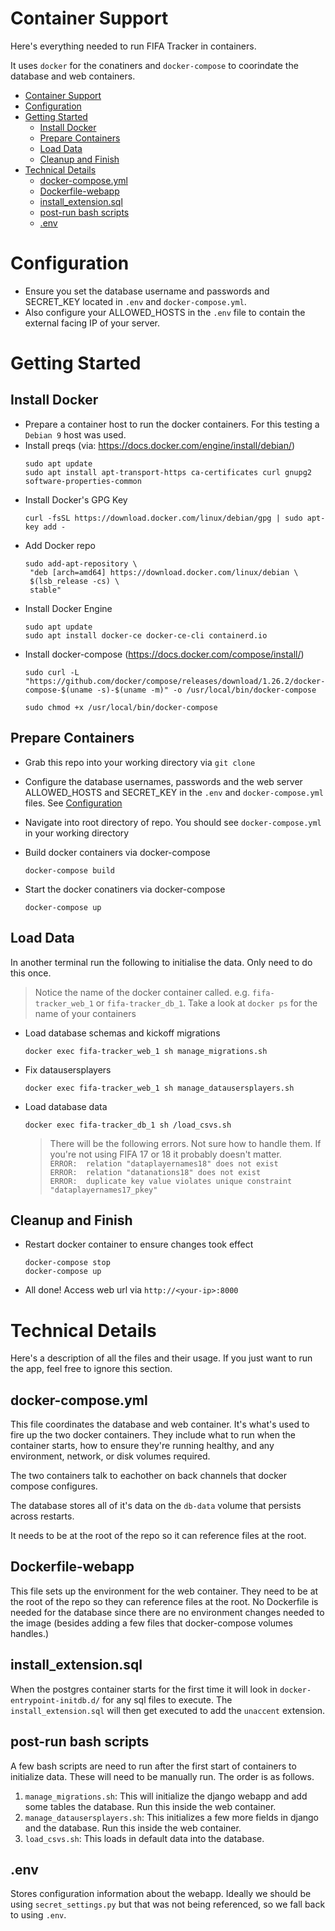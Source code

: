 # Container Support
Here's everything needed to run FIFA Tracker in containers.  
  
It uses `docker` for the conatiners and `docker-compose` to coorindate the database and web containers. 

- [Container Support](#container-support)
- [Configuration](#configuration)
- [Getting Started](#getting-started)
  - [Install Docker](#install-docker)
  - [Prepare Containers](#prepare-containers)
  - [Load Data](#load-data)
  - [Cleanup and Finish](#cleanup-and-finish)
- [Technical Details](#technical-details)
  - [docker-compose.yml](#docker-composeyml)
  - [Dockerfile-webapp](#dockerfile-webapp)
  - [install_extension.sql](#install_extensionsql)
  - [post-run bash scripts](#post-run-bash-scripts)
  - [.env](#env)

# Configuration
* Ensure you set the database username and passwords and SECRET_KEY located in `.env` and `docker-compose.yml`. 
* Also configure your ALLOWED_HOSTS in the `.env` file to contain the external facing IP of your server. 

# Getting Started

## Install Docker
* Prepare a container host to run the docker containers. For this testing a `Debian 9` host was used. 
* Install preqs (via: https://docs.docker.com/engine/install/debian/)
    ```
    sudo apt update
    sudo apt install apt-transport-https ca-certificates curl gnupg2 software-properties-common
    ```
* Install Docker's GPG Key
  ```
  curl -fsSL https://download.docker.com/linux/debian/gpg | sudo apt-key add -
  ```
* Add Docker repo
  ```
  sudo add-apt-repository \
   "deb [arch=amd64] https://download.docker.com/linux/debian \
   $(lsb_release -cs) \
   stable"
  ```
* Install Docker Engine
  ```
  sudo apt update
  sudo apt install docker-ce docker-ce-cli containerd.io
  ```
* Install docker-compose (https://docs.docker.com/compose/install/)
  ```
  sudo curl -L "https://github.com/docker/compose/releases/download/1.26.2/docker-compose-$(uname -s)-$(uname -m)" -o /usr/local/bin/docker-compose

  sudo chmod +x /usr/local/bin/docker-compose
  ```
  
## Prepare Containers
* Grab this repo into your working directory via `git clone`
* Configure the database usernames, passwords and the web server ALLOWED_HOSTS and SECRET_KEY in the `.env` and `docker-compose.yml` files. See [Configuration](#configuration)
* Navigate into root directory of repo. You should see `docker-compose.yml` in your working directory

* Build docker containers via docker-compose
  ```
  docker-compose build
  ```
* Start the docker conatiners via docker-compose
  ```
  docker-compose up
  ```
## Load Data
In another terminal run the following to initialise the data. Only need to do this once.
> Notice the name of the docker container called. e.g. `fifa-tracker_web_1` or `fifa-tracker_db_1`. Take a look at `docker ps` for the name of your containers
* Load database schemas and kickoff migrations
  ```
  docker exec fifa-tracker_web_1 sh manage_migrations.sh
  ```
* Fix datausersplayers
  ```
  docker exec fifa-tracker_web_1 sh manage_datausersplayers.sh
  ```
* Load database data
  ```
  docker exec fifa-tracker_db_1 sh /load_csvs.sh
  ```
  > There will be the following errors. Not sure how to handle them. If you're not using FIFA 17 or 18 it probably doesn't matter.   
  > `ERROR:  relation "dataplayernames18" does not exist`  
  > `ERROR:  relation "datanations18" does not exist`  
  > `ERROR:  duplicate key value violates unique constraint "dataplayernames17_pkey"`

## Cleanup and Finish
* Restart docker container to ensure changes took effect
  ```
  docker-compose stop
  docker-compose up
  ```
* All done! Access web url via `http://<your-ip>:8000`

# Technical Details
Here's a description of all the files and their usage. If you just want to run the app, feel free to ignore this section.

## docker-compose.yml
This file coordinates the database and web container. It's what's used to fire up the two docker containers. They include what to run when the container starts, how to ensure they're running healthy, and any environment, network, or disk volumes required.   

The two containers talk to eachother on back channels that docker compose configures.   

The database stores all of it's data on the `db-data` volume that persists across restarts. 

It needs to be at the root of the repo so it can reference files at the root. 

## Dockerfile-webapp
This file sets up the environment for the web container. They need to be at the root of the repo so they can reference files at the root. 
No Dockerfile is needed for the database since there are no environment changes needed to the image (besides adding a few files that docker-compose volumes handles.)

## install_extension.sql
When the postgres container starts for the first time it will look in `docker-entrypoint-initdb.d/` for any sql files to execute. The `install_extension.sql` will then get executed to add the `unaccent` extension. 

## post-run bash scripts
A few bash scripts are need to run after the first start of containers to initialize data. These will need to be manually run. The order is as follows. 

1. `manage_migrations.sh`: This will initialize the django webapp and add some tables the database. Run this inside the web container. 
2. `manage_datausersplayers.sh`: This initializes a few more fields in django and the database. Run this inside the web container. 
3. `load_csvs.sh`: This loads in default data into the database. 

## .env
Stores configuration information about the webapp. Ideally we should be using `secret_settings.py` but that was not being referenced, so we fall back to using `.env`. 